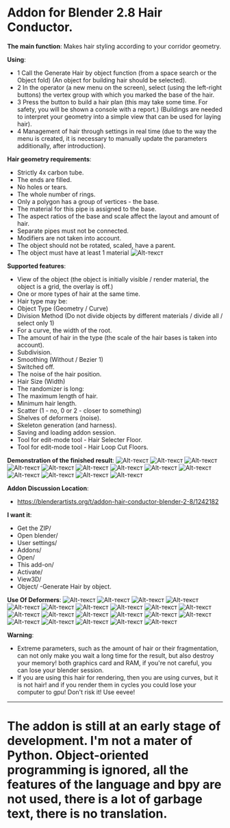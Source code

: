 # Addon for Blender 2.8 Hair Conductor.

**The main function**: 
Makes hair styling according to your corridor geometry.

**Using**: 
 - 1 Call the Generate Hair by object function (from a space search or the Object fold) (An object for building hair should be selected).
 - 2 In the operator (a new menu on the screen), select (using the left-right buttons) the vertex group with which you marked the base of the hair.
 - 3 Press the button to build a hair plan (this may take some time. For safety, you will be shown a console with a report.) (Buildings are needed to interpret your geometry into a  simple view that can be used for laying hair).
 - 4 Management of hair through settings in real time (due to the way the menu is created, it is necessary to manually update the parameters additionally, after introduction).

**Hair geometry requirements**:
 - Strictly 4x carbon tube.
 - The ends are filled.
 - No holes or tears.
 - The whole number of rings.
 - Only a polygon has a group of vertices - the base.
 - The material for this pipe is assigned to the base.
 - The aspect ratios of the base and scale affect the layout and amount of hair.
 - Separate pipes must not be connected.
 - Modifiers are not taken into account.
 - The object should not be rotated, scaled, have a parent.
 - The object must have at least 1 material
![Alt-текст](https://cdn.discordapp.com/attachments/340195875399663617/731649425130127420/1.png "One hair element cutaway")

**Supported features**: 
 - View of the object (the object is initially visible / render material, the object is a grid, the overlay is off.)
 - One or more types of hair at the same time.
 - Hair type may be:
 - Object Type (Geometry / Curve)
 - Division Method (Do not divide objects by different materials / divide all / select only 1)
 - For a curve, the width of the root.
 - The amount of hair in the type (the scale of the hair bases is taken into account).
 - Subdivision.
 - Smoothing (Without / Bezier 1)
 - Switched off.
 - The noise of the hair position.
 - Hair Size (Width)
 - The randomizer is long:
 - The maximum length of hair.
 - Minimum hair length.
 - Scatter (1 - no, 0 or 2 - closer to something)
 - Shelves of deformers (noise).
 - Skeleton generation (and harness).
 - Saving and loading addon session.
 - Tool for edit-mode tool - Hair Selecter Floor.
 - Tool for edit-mode tool - Hair Loop Cut Floors.

**Demonstration of the finished result**: 
![Alt-текст](https://cdna.artstation.com/p/assets/images/images/029/099/810/large/mod-____-man-1-1-2.jpg?1596463522 "One hair element cutaway")
![Alt-текст](https://cdna.artstation.com/p/assets/images/images/029/099/814/large/mod-____-man-1-1-3.jpg?1596463531 "One hair element cutaway")
![Alt-текст](https://cdna.artstation.com/p/assets/images/images/029/102/674/large/mod-____-girl-1-1-2.jpg?1596469609 "One hair element cutaway")
![Alt-текст](https://cdnb.artstation.com/p/assets/images/images/029/102/671/large/mod-____-girl-1-1-3.jpg?1596469594 "One hair element cutaway")
![Alt-текст](https://cdnb.artstation.com/p/assets/images/images/028/696/445/large/mod-____-render-test-1-1-1.jpg?1595249808 "One hair element cutaway")
![Alt-текст](https://cdnb.artstation.com/p/assets/images/images/028/696/463/large/mod-____-render-test-1-2-1.jpg?1595249822 "One hair element cutaway")
![Alt-текст](https://cdna.artstation.com/p/assets/images/images/028/791/780/large/mod-____-srgvzsaerv-1-1-1.jpg?1595518164 "One hair element cutaway")
![Alt-текст](https://cdna.artstation.com/p/assets/images/images/028/791/788/large/mod-____-srgvzsaerv-1-2-1.jpg?1595518172 "One hair element cutaway")
![Alt-текст](https://cdnb.artstation.com/p/assets/images/images/028/791/795/large/mod-____-srgvzsaerv-1-3-1.jpg?1595518179 "One hair element cutaway")
![Alt-текст](https://cdna.artstation.com/p/assets/images/images/028/791/804/large/mod-____-srgvzsaerv-1-4-1.jpg?1595518187 "One hair element cutaway")
![Alt-текст](https://cdnb.artstation.com/p/assets/images/images/028/791/823/large/mod-____-srgvzsaerv-1-6-1.jpg?1595518201 "One hair element cutaway")
![Alt-текст](https://cdna.artstation.com/p/assets/images/images/028/791/832/large/mod-____-srgvzsaerv-1-7-1.jpg?1595518208 "One hair element cutaway")
![Alt-текст](https://cdnb.artstation.com/p/assets/images/images/028/791/839/large/mod-____-srgvzsaerv-1-8-1.jpg?1595518216 "One hair element cutaway")

**Addon Discussion Location**:
- https://blenderartists.org/t/addon-hair-conductor-blender-2-8/1242182

**I want it**: 
 - Get the ZIP/
 - Open blender/
 - User settings/
 - Addons/
 - Open/
 - This add-on/
 - Activate/
 - View3D/
 - Object/
 -Generate Hair by object.
 
**Use Of Deformers**:
![Alt-текст](https://cdn.discordapp.com/attachments/340195875399663617/745006060909232219/first_1-1-1.png "No deformers")
![Alt-текст](https://cdn.discordapp.com/attachments/340195875399663617/745006064189046874/first_1-2-1.png "Noise in hair space")
![Alt-текст](https://cdn.discordapp.com/attachments/340195875399663617/745006067578175590/first_1-2-2.png "The size")
![Alt-текст](https://cdn.discordapp.com/attachments/340195875399663617/745006070820372540/first_1-2-3.png "Drop")
![Alt-текст](https://cdn.discordapp.com/attachments/340195875399663617/745006074742177912/first_1-3-1.png "Coordinate noise")
![Alt-текст](https://cdn.discordapp.com/attachments/340195875399663617/745006076528951387/first_1-3-2.png "Power")
![Alt-текст](https://cdn.discordapp.com/attachments/340195875399663617/745006103720362126/first_1-3-3.png "The size")
![Alt-текст](https://cdn.discordapp.com/attachments/340195875399663617/745006106580877343/first_1-3-4.png "Drop")
![Alt-текст](https://cdn.discordapp.com/attachments/340195875399663617/745006111022907482/first_1-4-1a.png "Voronoise clusters")
![Alt-текст](https://cdn.discordapp.com/attachments/340195875399663617/745006113216397352/first_1-4-2a.png "Power")
![Alt-текст](https://cdn.discordapp.com/attachments/340195875399663617/745006116206936134/first_1-4-3a.png "The size")
![Alt-текст](https://cdn.discordapp.com/attachments/340195875399663617/745006120275410994/first_1-4-4a.png "Drop")
![Alt-текст](https://cdn.discordapp.com/attachments/340195875399663617/745006143977553971/first_1-5-1.png "Size (in width)")
![Alt-текст](https://cdn.discordapp.com/attachments/340195875399663617/745006146372501544/first_1-5-2.png "Power")
![Alt-текст](https://cdn.discordapp.com/attachments/340195875399663617/745006150096912384/first_1-5-3.png "The size")
![Alt-текст](https://cdn.discordapp.com/attachments/340195875399663617/745006154400399580/first_1-5-4.png "Drop")
![Alt-текст](https://cdn.discordapp.com/attachments/340195875399663617/745006158015889480/first_1-6-1.png "Rotation (To lenght)")
![Alt-текст](https://cdn.discordapp.com/attachments/340195875399663617/745006161157423184/first_1-6-2.png "Power")
![Alt-текст](https://cdn.discordapp.com/attachments/340195875399663617/745006180665131238/first_1-6-3.png "The size")
![Alt-текст](https://cdn.discordapp.com/attachments/340195875399663617/745006181684215938/first_1-6-4.png "Drop")
![Alt-текст](https://cdn.discordapp.com/attachments/340195875399663617/745006184716566579/first_1-7-1.png "Combination example")


 **Warning**:
 - Extreme parameters, such as the amount of hair or their fragmentation, can not only make you wait a long time for the result, but also destroy your memory! both graphics card and RAM, if you're not careful, you can lose your blender session.
 - If you are using this hair for rendering, then you are using curves, but it is not hair! and if you render them in cycles you could lose your computer to gpu! Don't risk it! Use eevee!
____
# The addon is still at an early stage of development. I'm not a mater of Python. Object-oriented programming is ignored, all the features of the language and bpy are not used, there is a lot of garbage text, there is no translation.
